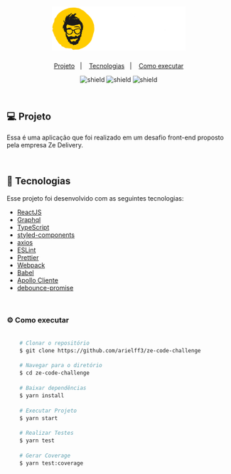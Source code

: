 <h1 align="center">
    <img alt="Zé Delivery" title="Zé Delivery" src=".github/logo.png" width="300px" />
</h1>

<p align="center">
  <a href="#computer-projeto">Projeto</a>&nbsp;&nbsp;&nbsp;|&nbsp;&nbsp;&nbsp;
  <a href="#rocket-tecnologias">Tecnologias</a>&nbsp;&nbsp;&nbsp;|&nbsp;&nbsp;&nbsp;
  <a href="#gear-como-executar">Como executar</a>
</p>

<p align="center">
  <img src="https://img.shields.io/badge/coverage-90%25-brightgreen" alt="shield" />
  <img src="https://api.netlify.com/api/v1/badges/7edd92f9-1c77-4d7d-99e1-2793e3362aed/deploy-status" alt="shield" />
  <img src="https://img.shields.io/badge/version-1.0.0-red" alt="shield" />
</p>

<br/>

## :computer: Projeto

Essa é uma aplicação que foi realizado em um desafio front-end proposto pela empresa Ze Delivery.

<br/>

## :rocket: Tecnologias
Esse projeto foi desenvolvido com as seguintes tecnologias:

- [ReactJS](https://github.com/facebook/react)
- [Graphql](https://github.com/graphql)
- [TypeScript](https://github.com/microsoft/TypeScript)
- [styled-components](https://github.com/styled-components/styled-components)
- [axios](https://github.com/axios/axios)
- [ESLint](https://github.com/eslint/eslint)
- [Prettier](https://github.com/prettier/prettier)
- [Webpack](https://github.com/webpack/webpack)
- [Babel](https://github.com/babel/babel)
- [Apollo Cliente](https://github.com/apollographql/apollo-client)
- [debounce-promise](https://github.com/bjoerge/debounce-promise)
<br/>

### :gear: Como executar

```bash

    # Clonar o repositório
    $ git clone https://github.com/arielff3/ze-code-challenge

    # Navegar para o diretório
    $ cd ze-code-challenge

    # Baixar dependências
    $ yarn install

    # Executar Projeto
    $ yarn start

    # Realizar Testes
    $ yarn test

    # Gerar Coverage
    $ yarn test:coverage

```
